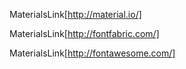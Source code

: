 MaterialsLink[http://material.io/]

MaterialsLink[http://fontfabric.com/]

MaterialsLink[http://fontawesome.com/]